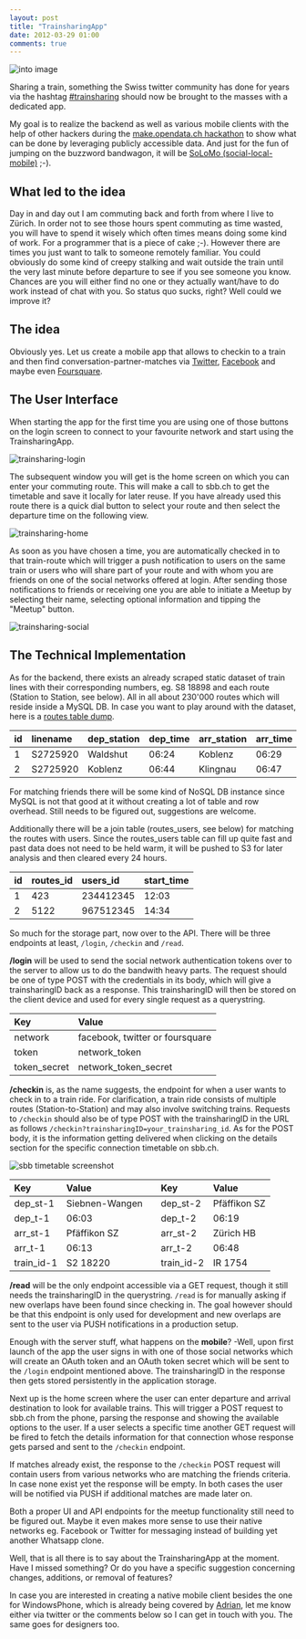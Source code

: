 ```yaml
---
layout: post
title: "TrainsharingApp"
date: 2012-03-29 01:00
comments: true
---
```

![into image](images/DSC_4670.jpg)

Sharing a train, something the Swiss twitter community has done for years via the hashtag [#trainsharing](https://twitter.com/#!/search/%23trainsharing) should now be brought to the masses with a dedicated app.

My goal is to realize the backend as well as various mobile clients with the help of other hackers during the [make.opendata.ch hackathon](http://make.opendata.ch) to show what can be done by leveraging publicly accessible data. And just for the fun of jumping on the buzzword bandwagon, it will be [SoLoMo (social-local-mobile)](http://techcrunch.com/2012/03/24/die-solomo-die/) ;-).

## What led to the idea

Day in and day out I am commuting back and forth from where I live to Zürich. In order not to see those hours spent commuting as time wasted, you will have to spend it wisely which often times means doing some kind of work. For a programmer that is a piece of cake ;-). However there are times you just want to talk to someone remotely familiar. You could obviously do some kind of creepy stalking and wait outside the train until the very last minute before departure to see if you see someone you know. Chances are you will either find no one or they actually want/have to do work instead of chat with you. So status quo sucks, right? Well could we improve it?

## The idea

Obviously yes. Let us create a mobile app that allows to checkin to a train and then find conversation-partner-matches via [Twitter](https://twitter.com), [Facebook](https://www.facebook.com/) and maybe even [Foursquare](https://foursquare.com/).

## The User Interface

When starting the app for the first time you are using one of those buttons on the login screen to connect to your favourite network and start using the TrainsharingApp.

![trainsharing-login](images/trainsharing-login.png)

The subsequent window you will get is the home screen on which you can enter your commuting route. This will make a call to sbb.ch to get the timetable and save it locally for later reuse. If you have already used this route there is a quick dial button to select your route and then select the departure time on the following view.

![trainsharing-home](images/trainsharing-home.png)

As soon as you have chosen a time, you are automatically checked in to that train-route which will trigger a push notification to users on the same train or users who will share part of your route and with whom you are friends on one of the social networks offered at login. 
After sending those notifications to friends or receiving one you are able to initiate a Meetup by selecting their name, selecting optional information and tipping the "Meetup" button.

![trainsharing-social](images/trainsharing-social.png)

## The Technical Implementation

As for the backend, there exists an already scraped static dataset of train lines with their corresponding numbers, eg. S8 18898 and each route (Station to Station, see below). All in all about 230'000 routes which will reside inside a MySQL DB. In case you want to play around with the dataset, here is a [routes table dump](files/trainsharing_routes.sql).

|id|linename|dep_station|dep_time|arr_station|arr_time|
|:-|:-------|:----------|:-------|:----------|:-------|
|1|S2725920|Waldshut|06:24|Koblenz|06:29
|2|S2725920|Koblenz|06:44|Klingnau|06:47

For matching friends there will be some kind of NoSQL DB instance since MySQL is not that good at it without creating a lot of table and row overhead. Still needs to be figured out, suggestions are welcome.

Additionally there will be a join table (routes_users, see below) for matching the routes with users. Since the routes_users table can fill up quite fast and past data does not need to be held warm, it will be pushed to S3 for later analysis and then cleared every 24 hours.

|id|routes_id|users_id|start_time|
|:-|:--------|:-------|:---------|
|1|423|234412345|12:03
|2|5122|967512345|14:34

So much for the storage part, now over to the API. There will be three endpoints at least, `/login`, `/checkin` and `/read`.

**/login** will be used to send the social network authentication tokens over to the server to allow us to do the bandwith heavy parts. The request should be one of type POST with the credentials in its body, which will give a trainsharingID back as a response. This trainsharingID will then be stored on the client device and used for every single request as a querystring.

|Key|Value|
|:--|:----|
|network|facebook, twitter or foursquare
|token|network_token
|token_secret|network_token_secret

**/checkin** is, as the name suggests, the endpoint for when a user wants to check in to a train ride. For clarification, a train ride consists of multiple routes (Station-to-Station) and may also involve switching trains. Requests to `/checkin` should also be of type POST with the trainsharingID in the URL as follows `/checkin?trainsharingID=your_trainsharing_id`. As for the POST body, it is the information getting delivered when clicking on the details section for the specific connection timetable on sbb.ch.

![sbb timetable screenshot](images/sbb_timetable_screenshot.png)

|Key|Value|  |Key|Value|
|:--|:----|:-|:--|:----|
|dep_st-1|Siebnen-Wangen|  |dep_st-2|Pfäffikon SZ
|dep_t-1|06:03|  |dep_t-2|06:19
|arr_st-1|Pfäffikon SZ|  |arr_st-2|Zürich HB
|arr_t-1|06:13|  |arr_t-2|06:48
|train_id-1|S2 18220|  |train_id-2|IR 1754

**/read** will be the only endpoint accessible via a GET request, though it still needs the trainsharingID in the querystring. `/read` is for manually asking if new overlaps have been found since checking in. The goal however should be that this endpoint is only used for development and new overlaps are sent to the user via PUSH notifications in a production setup.

Enough with the server stuff, what happens on the **mobile**? -Well, upon first launch of the app the user signs in with one of those social networks which will create an OAuth token and an OAuth token secret which will be sent to the `/login` endpoint mentioned above. The trainsharingID in the response then gets stored persistently in the application storage.

Next up is the home screen where the user can enter departure and arrival destination to look for available trains. This will trigger a POST request to sbb.ch from the phone, parsing the response and showing the available options to the user. If a user selects a specific time another GET request will be fired to fetch the details information for that connection whose response gets parsed and sent to the `/checkin` endpoint.

If matches already exist, the response to the `/checkin` POST request will contain users from various networks who are matching the friends criteria. In case none exist yet the response will be empty. In both cases the user will be notified via PUSH if additional matches are made later on.

Both a proper UI and API endpoints for the meetup functionality still need to be figured out. Maybe it even makes more sense to use their native networks eg. Facebook or Twitter for messaging instead of building yet another Whatsapp clone.

Well, that is all there is to say about the TrainsharingApp at the moment. Have I missed something? Or do you have a specific suggestion concerning changes, additions, or removal of features?

In case you are interested in creating a native mobile client besides the one for WindowsPhone, which is already being covered by [Adrian](http://www.facebook.com/adriankue), let me know either via twitter or the comments below so I can get in touch with you. The same goes for designers too.